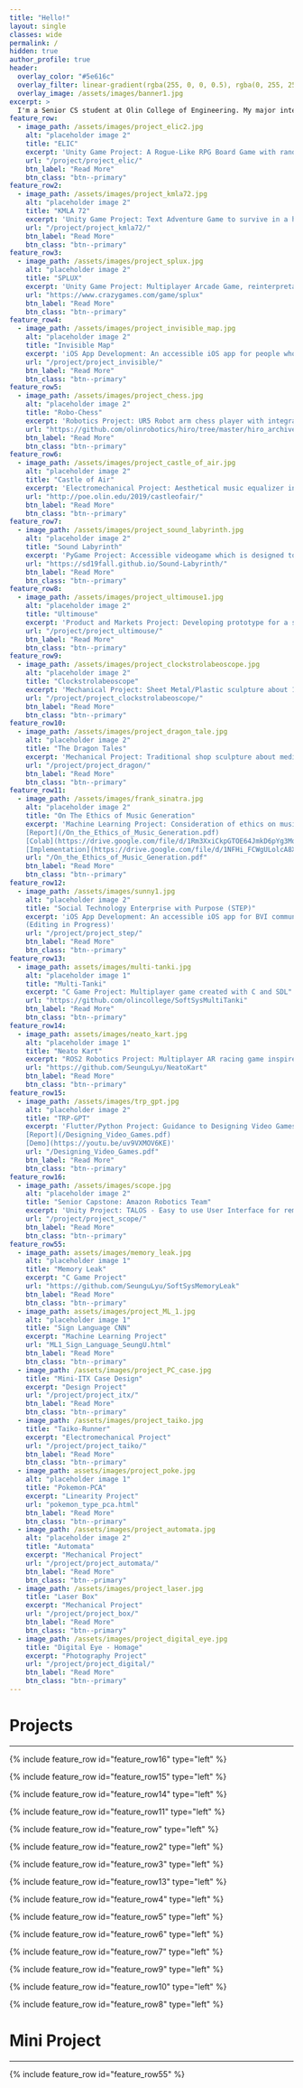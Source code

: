 ```yaml
---
title: "Hello!"
layout: single
classes: wide
permalink: /
hidden: true
author_profile: true
header:
  overlay_color: "#5e616c"
  overlay_filter: linear-gradient(rgba(255, 0, 0, 0.5), rgba(0, 255, 255, 0.5))
  overlay_image: /assets/images/banner1.jpg
excerpt: >
  I'm a Senior CS student at Olin College of Engineering. My major interest is in software engineering and its applications to accessibility/game development
feature_row:
  - image_path: /assets/images/project_elic2.jpg
    alt: "placeholder image 2"
    title: "ELIC"
    excerpt: 'Unity Game Project: A Rogue-Like RPG Board Game with randomly generated worlds and thousand combination of cards'
    url: "/project/project_elic/"
    btn_label: "Read More"
    btn_class: "btn--primary"
feature_row2:
  - image_path: /assets/images/project_kmla72.jpg
    alt: "placeholder image 2"
    title: "KMLA 72"
    excerpt: 'Unity Game Project: Text Adventure Game to survive in a high school KMLA for 3 days in the edge of being withdrawn'
    url: "/project/project_kmla72/"
    btn_label: "Read More"
    btn_class: "btn--primary"
feature_row3:
  - image_path: /assets/images/project_splux.jpg
    alt: "placeholder image 2"
    title: "SPLUX"
    excerpt: 'Unity Game Project: Multiplayer Arcade Game, reinterpretation of classic tetris with 4 users and 4 directions'
    url: "https://www.crazygames.com/game/splux"
    btn_label: "Read More"
    btn_class: "btn--primary"
feature_row4:
  - image_path: /assets/images/project_invisible_map.jpg
    alt: "placeholder image 2"
    title: "Invisible Map"
    excerpt: 'iOS App Development: An accessible iOS app for people who are blind to navigate inside buildings guided by augmented reality without any dependency on external devices'
    url: "/project/project_invisible/"
    btn_label: "Read More"
    btn_class: "btn--primary"
feature_row5:
  - image_path: /assets/images/project_chess.jpg
    alt: "placeholder image 2"
    title: "Robo-Chess"
    excerpt: 'Robotics Project: UR5 Robot arm chess player with integrated camera vision and serial communication'
    url: "https://github.com/olinrobotics/hiro/tree/master/hiro_archive/Fall_2018/chess"
    btn_label: "Read More"
    btn_class: "btn--primary"
feature_row6:
  - image_path: /assets/images/project_castle_of_air.jpg
    alt: "placeholder image 2"
    title: "Castle of Air"
    excerpt: 'Electromechanical Project: Aesthetical music equalizer inspried by the Hogwarts castle for Harry Potter'
    url: "http://poe.olin.edu/2019/castleofair/"
    btn_label: "Read More"
    btn_class: "btn--primary"
feature_row7:
  - image_path: /assets/images/project_sound_labyrinth.jpg
    alt: "placeholder image 2"
    title: "Sound Labyrinth"
    excerpt: 'PyGame Project: Accessible videogame which is designed to provide the same experience to people with a range of sensory abilities'
    url: "https://sd19fall.github.io/Sound-Labyrinth/"
    btn_label: "Read More"
    btn_class: "btn--primary"
feature_row8:
  - image_path: /assets/images/project_ultimouse1.jpg
    alt: "placeholder image 2"
    title: "Ultimouse"
    excerpt: 'Product and Markets Project: Developing prototype for a smartphone case/app that functions as a mouse'
    url: "/project/project_ultimouse/"
    btn_label: "Read More"
    btn_class: "btn--primary"
feature_row9:
  - image_path: /assets/images/project_clockstrolabeoscope.jpg
    alt: "placeholder image 2"
    title: "Clockstrolabeoscope"
    excerpt: 'Mechanical Project: Sheet Metal/Plastic sculpture about 16th century renaissance tool - The clock, astrolabe, and telescope'
    url: "/project/project_clockstrolabeoscope/"
    btn_label: "Read More"
    btn_class: "btn--primary"
feature_row10:
  - image_path: /assets/images/project_dragon_tale.jpg
    alt: "placeholder image 2"
    title: "The Dragon Tales"
    excerpt: 'Mechanical Project: Traditional shop sculpture about medieval myth - The knights and the dragon'
    url: "/project/project_dragon/"
    btn_label: "Read More"
    btn_class: "btn--primary"
feature_row11:
  - image_path: /assets/images/frank_sinatra.jpg
    alt: "placeholder image 2"
    title: "On The Ethics of Music Generation"
    excerpt: 'Machine Learning Project: Consideration of ethics on music generation <br>
    [Report](/On_the_Ethics_of_Music_Generation.pdf) 
    [Colab](https://drive.google.com/file/d/1Rm3XxiCkpGTOE64JmkD6pYg3MqOv5xnW/view?usp=sharing) 
    [Implementation](https://drive.google.com/file/d/1NFHi_FCWgULolcA8XUgHHYdvXR9Cg7Oc/view?usp=sharing)'
    url: "/On_the_Ethics_of_Music_Generation.pdf"
    btn_label: "Read More"
    btn_class: "btn--primary"
feature_row12:
  - image_path: /assets/images/sunny1.jpg
    alt: "placeholder image 2"
    title: "Social Technology Enterprise with Purpose (STEP)"
    excerpt: 'iOS App Development: An accessible iOS app for BVI community to use the phone hands-free with external devices such as buttons, gesture ring, and quiet speech <br>
    (Editing in Progress)'
    url: "/project/project_step/"
    btn_label: "Read More"
    btn_class: "btn--primary"
feature_row13:
  - image_path: assets/images/multi-tanki.jpg
    alt: "placeholder image 1"
    title: "Multi-Tanki"
    excerpt: "C Game Project: Multiplayer game created with C and SDL"
    url: "https://github.com/olincollege/SoftSysMultiTanki"
    btn_label: "Read More"
    btn_class: "btn--primary"
feature_row14:
  - image_path: assets/images/neato_kart.jpg
    alt: "placeholder image 1"
    title: "Neato Kart"
    excerpt: "ROS2 Robotics Project: Multiplayer AR racing game inspired by Mario Kart Live: Home Circuit (2020) using two physical Neatos"
    url: "https://github.com/SeunguLyu/NeatoKart"
    btn_label: "Read More"
    btn_class: "btn--primary"
feature_row15:
  - image_path: /assets/images/trp_gpt.jpg
    alt: "placeholder image 2"
    title: "TRP-GPT"
    excerpt: 'Flutter/Python Project: Guidance to Designing Video Games for People with Motor Disabilities, a demo of Chat-GPT integrated TRPG game that can be played only by voice. <br>
    [Report](/Designing_Video_Games.pdf) 
    [Demo](https://youtu.be/uv9VXMOV6KE)'
    url: "/Designing_Video_Games.pdf"
    btn_label: "Read More"
    btn_class: "btn--primary"
feature_row16:
  - image_path: /assets/images/scope.jpg
    alt: "placeholder image 2"
    title: "Senior Capstone: Amazon Robotics Team"
    excerpt: 'Unity Project: TALOS - Easy to use User Interface for remote robot control'
    url: "/project/project_scope/"
    btn_label: "Read More"
    btn_class: "btn--primary"
feature_row55:
  - image_path: assets/images/memory_leak.jpg
    alt: "placeholder image 1"
    title: "Memory Leak"
    excerpt: "C Game Project"
    url: "https://github.com/SeunguLyu/SoftSysMemoryLeak"
    btn_label: "Read More"
    btn_class: "btn--primary"
  - image_path: assets/images/project_ML_1.jpg
    alt: "placeholder image 1"
    title: "Sign Language CNN"
    excerpt: "Machine Learning Project"
    url: "ML1_Sign_Language_SeungU.html"
    btn_label: "Read More"
    btn_class: "btn--primary"
  - image_path: /assets/images/project_PC_case.jpg
    title: "Mini-ITX Case Design"
    excerpt: "Design Project"
    url: "/project/project_itx/"
    btn_label: "Read More"
    btn_class: "btn--primary"
  - image_path: /assets/images/project_taiko.jpg
    title: "Taiko-Runner"
    excerpt: "Electromechanical Project"
    url: "/project/project_taiko/"
    btn_label: "Read More"
    btn_class: "btn--primary"
  - image_path: assets/images/project_poke.jpg
    alt: "placeholder image 1"
    title: "Pokemon-PCA"
    excerpt: "Linearity Project"
    url: "pokemon_type_pca.html"
    btn_label: "Read More"
    btn_class: "btn--primary"
  - image_path: /assets/images/project_automata.jpg
    alt: "placeholder image 2"
    title: "Automata"
    excerpt: "Mechanical Project"
    url: "/project/project_automata/"
    btn_label: "Read More"
    btn_class: "btn--primary"
  - image_path: /assets/images/project_laser.jpg
    title: "Laser Box"
    excerpt: "Mechanical Project"
    url: "/project/project_box/"
    btn_label: "Read More"
    btn_class: "btn--primary"
  - image_path: /assets/images/project_digital_eye.jpg
    title: "Digital Eye - Homage"
    excerpt: "Photography Project"
    url: "/project/project_digital/"
    btn_label: "Read More"
    btn_class: "btn--primary"
---
```


# Projects
***
{% include feature_row id="feature_row16" type="left" %}

{% include feature_row id="feature_row15" type="left" %}

{% include feature_row id="feature_row14" type="left" %}

{% include feature_row id="feature_row11" type="left" %}

{% include feature_row id="feature_row" type="left" %}

{% include feature_row id="feature_row2" type="left" %}

{% include feature_row id="feature_row3" type="left" %}

{% include feature_row id="feature_row13" type="left" %}

<!--{% include feature_row id="feature_row12" type="left" %}-->

{% include feature_row id="feature_row4" type="left" %}

{% include feature_row id="feature_row5" type="left" %}

{% include feature_row id="feature_row6" type="left" %}

{% include feature_row id="feature_row7" type="left" %}

{% include feature_row id="feature_row9" type="left" %}

{% include feature_row id="feature_row10" type="left" %}

{% include feature_row id="feature_row8" type="left" %}






# Mini Project
***

{% include feature_row id="feature_row55" %}